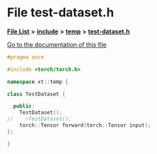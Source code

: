 

# File test-dataset.h

[**File List**](files.md) **>** [**include**](dir_d44c64559bbebec7f509842c48db8b23.md) **>** [**temp**](dir_9b1ced676d335869719a7bfb99e201c3.md) **>** [**test-dataset.h**](test-dataset_8h.md)

[Go to the documentation of this file](test-dataset_8h.md)


```C++
#pragma once

#include <torch/torch.h>

namespace xt::temp {

class TestDataset {

  public:
    TestDataset();
//    ~TestDataset();
    torch::Tensor forward(torch::Tensor input);
};

}

```


